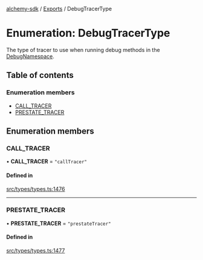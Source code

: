 [alchemy-sdk](../README.md) / [Exports](../modules.md) / DebugTracerType

# Enumeration: DebugTracerType

The type of tracer to use when running debug methods in the
[DebugNamespace](../classes/DebugNamespace.md).

## Table of contents

### Enumeration members

- [CALL\_TRACER](DebugTracerType.md#call_tracer)
- [PRESTATE\_TRACER](DebugTracerType.md#prestate_tracer)

## Enumeration members

### CALL\_TRACER

• **CALL\_TRACER** = `"callTracer"`

#### Defined in

[src/types/types.ts:1476](https://github.com/stanleyjones/alchemy-sdk-js/blob/1bebd8bb/src/types/types.ts#L1476)

___

### PRESTATE\_TRACER

• **PRESTATE\_TRACER** = `"prestateTracer"`

#### Defined in

[src/types/types.ts:1477](https://github.com/stanleyjones/alchemy-sdk-js/blob/1bebd8bb/src/types/types.ts#L1477)
